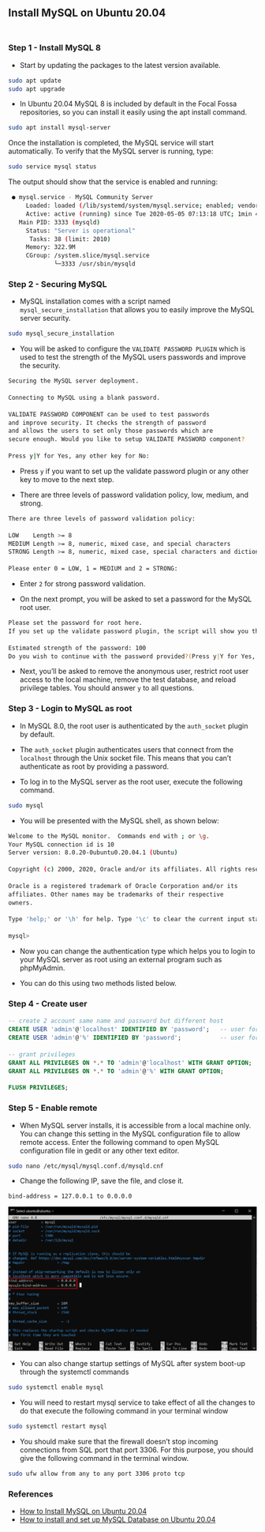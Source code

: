## Install MySQL on Ubuntu 20.04 <br/><br/>

### Step 1 - Install MySQL 8 

- Start by updating the packages to the latest version available.

```bash
sudo apt update
sudo apt upgrade
```

- In Ubuntu 20.04 MySQL 8 is included by default in the Focal Fossa repositories, so you can install it easily using the apt install command.

```bash
sudo apt install mysql-server
```

Once the installation is completed, the MySQL service will start automatically. To verify that the MySQL server is running, type:

``` bash
sudo service mysql status
```

The output should show that the service is enabled and running:

```bash
 ● mysql.service - MySQL Community Server
     Loaded: loaded (/lib/systemd/system/mysql.service; enabled; vendor preset: enabled)
     Active: active (running) since Tue 2020-05-05 07:13:18 UTC; 1min 4s ago
   Main PID: 3333 (mysqld)
     Status: "Server is operational"
      Tasks: 38 (limit: 2010)
     Memory: 322.9M
     CGroup: /system.slice/mysql.service
             └─3333 /usr/sbin/mysqld 
```

### Step 2 - Securing MySQL

- MySQL installation comes with a script named `mysql_secure_installation` that allows you to easily improve the MySQL server security.

```bash
sudo mysql_secure_installation
```

- You will be asked to configure the `VALIDATE PASSWORD PLUGIN` which is used to test the strength of the MySQL users passwords and improve the security.

```bash
Securing the MySQL server deployment.

Connecting to MySQL using a blank password.

VALIDATE PASSWORD COMPONENT can be used to test passwords
and improve security. It checks the strength of password
and allows the users to set only those passwords which are
secure enough. Would you like to setup VALIDATE PASSWORD component?

Press y|Y for Yes, any other key for No: 
```

- Press `y` if you want to set up the validate password plugin or any other key to move to the next step.

- There are three levels of password validation policy, low, medium, and strong.

```bash
There are three levels of password validation policy:

LOW    Length >= 8
MEDIUM Length >= 8, numeric, mixed case, and special characters
STRONG Length >= 8, numeric, mixed case, special characters and dictionary                  file

Please enter 0 = LOW, 1 = MEDIUM and 2 = STRONG: 
```

- Enter `2` for strong password validation.

- On the next prompt, you will be asked to set a password for the MySQL root user.

```bash
Please set the password for root here.
If you set up the validate password plugin, the script will show you the strength of your new password. Type y to confirm the password.

Estimated strength of the password: 100 
Do you wish to continue with the password provided?(Press y|Y for Yes, any other key for No) :
```

- Next, you’ll be asked to remove the anonymous user, restrict root user access to the local machine, remove the test database, and reload privilege tables. You should answer `y` to all questions.


### Step 3 - Login to MySQL as root

- In MySQL 8.0, the root user is authenticated by the `auth_socket` plugin by default.

- The `auth_socket` plugin authenticates users that connect from the `localhost` through the Unix socket file. This means that you can’t authenticate as root by providing a password.

- To log in to the MySQL server as the root user, execute the following command.

```bash
sudo mysql
```

- You will be presented with the MySQL shell, as shown below:

```bash
Welcome to the MySQL monitor.  Commands end with ; or \g.
Your MySQL connection id is 10
Server version: 8.0.20-0ubuntu0.20.04.1 (Ubuntu)

Copyright (c) 2000, 2020, Oracle and/or its affiliates. All rights reserved.

Oracle is a registered trademark of Oracle Corporation and/or its
affiliates. Other names may be trademarks of their respective
owners.

Type 'help;' or '\h' for help. Type '\c' to clear the current input statement.

mysql> 
```

- Now you can change the authentication type which helps you to login to your MySQL server as root using an external program such as phpMyAdmin.

- You can do this using two methods listed below.

### Step 4 - Create user

```sql
-- create 2 account same name and password but different host
CREATE USER 'admin'@'localhost' IDENTIFIED BY 'password';   -- user for local host
CREATE USER 'admin'@'%' IDENTIFIED BY 'password';           -- user for remote

-- grant privileges
GRANT ALL PRIVILEGES ON *.* TO 'admin'@'localhost' WITH GRANT OPTION;
GRANT ALL PRIVILEGES ON *.* TO 'admin'@'%' WITH GRANT OPTION;

FLUSH PRIVILEGES;
```

### Step 5 - Enable remote

- When MySQL server installs, it is accessible from a local machine only. You can change this setting in the MySQL configuration file to allow remote access. Enter the following command to open MySQL configuration file in gedit or any other text editor.

```bash
sudo nano /etc/mysql/mysql.conf.d/mysqld.cnf
```

- Change the following IP, save the file, and close it.

```
bind-address = 127.0.0.1 to 0.0.0.0
```

![desc](/img/bind-address.png "Logo Title Text 1")

- You can also change startup settings of MySQL after system boot-up through the systemctl commands

```bash
sudo systemctl enable mysql
```

- You will need to restart mysql service to take effect of all the changes to do that execute the following command in your terminal window

```bash
sudo systemctl restart mysql
```

- You should make sure that the firewall doesn’t stop incoming connections from SQL port that port 3306. For this purpose, you should give the following command in the terminal window.

```bash
sudo ufw allow from any to any port 3306 proto tcp
```

### References

- [How to Install MySQL on Ubuntu 20.04](https://www.cloudbooklet.com/how-to-install-mysql-on-ubuntu-20-04)
- [How to install and set up MySQL Database on Ubuntu 20.04](https://linuxhint.com/install_mysql_ubuntu_20-04)
